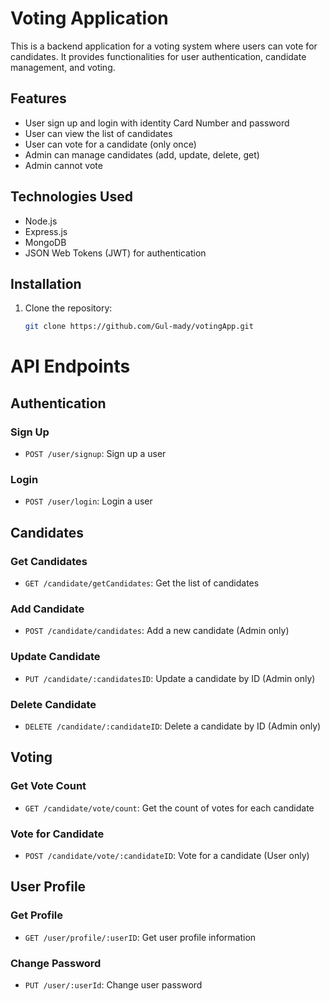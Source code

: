 # Voting Application

This is a backend application for a voting system where users can vote for candidates. It provides functionalities for user authentication, candidate management, and voting.

## Features

- User sign up and login with identity Card Number and password
- User can view the list of candidates
- User can vote for a candidate (only once)
- Admin can manage candidates (add, update, delete, get)
- Admin cannot vote

## Technologies Used

- Node.js
- Express.js
- MongoDB
- JSON Web Tokens (JWT) for authentication

## Installation

1. Clone the repository:

   ```bash
   git clone https://github.com/Gul-mady/votingApp.git


# API Endpoints

## Authentication

### Sign Up
- `POST /user/signup`: Sign up a user

### Login
- `POST /user/login`: Login a user

## Candidates

### Get Candidates
- `GET /candidate/getCandidates`: Get the list of candidates

### Add Candidate
- `POST /candidate/candidates`: Add a new candidate (Admin only)

### Update Candidate
- `PUT /candidate/:candidatesID`: Update a candidate by ID (Admin only)

### Delete Candidate
- `DELETE /candidate/:candidateID`: Delete a candidate by ID (Admin only)

## Voting

### Get Vote Count
- `GET /candidate/vote/count`: Get the count of votes for each candidate

### Vote for Candidate
- `POST /candidate/vote/:candidateID`: Vote for a candidate (User only)

## User Profile

### Get Profile
- `GET /user/profile/:userID`: Get user profile information

### Change Password
- `PUT /user/:userId`: Change user password
